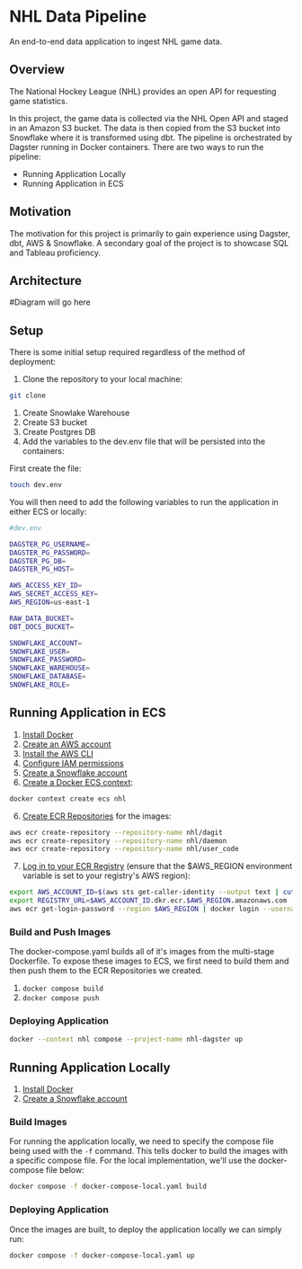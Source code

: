 # NHL Data Pipeline

An end-to-end data application to ingest NHL game data.

## Overview

The National Hockey League (NHL) provides an open API for requesting game statistics.

In this project, the game data is collected via the NHL Open API and staged in an Amazon S3 bucket. The data is then copied from the S3 bucket into Snowflake where it is transformed using dbt. The pipeline is orchestrated by Dagster running in Docker containers. There are two ways to run the pipeline: 
- Running Application Locally
- Running Application in ECS

## Motivation

The motivation for this project is primarily to gain experience using Dagster, dbt, AWS & Snowflake. A secondary goal of the project is to showcase SQL and Tableau proficiency. 

## Architecture
#Diagram will go here

## Setup
There is some initial setup required regardless of the method of deployment: 
1. Clone the repository to your local machine: 
```sh
git clone 
```
1. Create Snowlake Warehouse
2. Create S3 bucket
3. Create Postgres DB 
4. Add the variables to the dev.env file that will be persisted into the containers: 

First create the file: 
```sh
touch dev.env
```
You will then need to add the following variables to run the application in either ECS or locally: 

```sh
#dev.env

DAGSTER_PG_USERNAME=
DAGSTER_PG_PASSWORD=
DAGSTER_PG_DB=
DAGSTER_PG_HOST=

AWS_ACCESS_KEY_ID=
AWS_SECRET_ACCESS_KEY=
AWS_REGION=us-east-1

RAW_DATA_BUCKET=
DBT_DOCS_BUCKET=

SNOWFLAKE_ACCOUNT=
SNOWFLAKE_USER=
SNOWFLAKE_PASSWORD=
SNOWFLAKE_WAREHOUSE=
SNOWFLAKE_DATABASE=
SNOWFLAKE_ROLE=
```




## Running Application in ECS

1. [Install Docker](https://docs.docker.com/cloud/ecs-integration/#prerequisites)
2. [Create an AWS account](https://aws.amazon.com/premiumsupport/knowledge-center/create-and-activate-aws-account/)
3. [Install the AWS CLI](https://docs.aws.amazon.com/cli/latest/userguide/cli-chap-install.html)
4. [Configure IAM permissions](https://docs.docker.com/cloud/ecs-integration/#requirements)
5. [Create a Snowflake account](https://signup.snowflake.com/)
6. [Create a Docker ECS context](https://docs.docker.com/cloud/ecs-integration/#create-aws-context):
  ```sh
docker context create ecs nhl
  ```
6. [Create ECR Repositories](https://docs.aws.amazon.com/cli/latest/reference/ecr/create-repository.html) for the images:
  ```sh
  aws ecr create-repository --repository-name nhl/dagit
  aws ecr create-repository --repository-name nhl/daemon
  aws ecr create-repository --repository-name nhl/user_code
  ```
7. [Log in to your ECR Registry](https://docs.aws.amazon.com/AmazonECR/latest/userguide/getting-started-cli.html) (ensure that the $AWS_REGION environment variable is set to your registry's AWS region):
  ```sh
  export AWS_ACCOUNT_ID=$(aws sts get-caller-identity --output text | cut -f1)
  export REGISTRY_URL=$AWS_ACCOUNT_ID.dkr.ecr.$AWS_REGION.amazonaws.com
  aws ecr get-login-password --region $AWS_REGION | docker login --username AWS --password-stdin $REGISTRY_URL
  ```

### Build and Push Images

The docker-compose.yaml builds all of it's images from the multi-stage Dockerfile. To expose these images to ECS, we first need to build them and then push them to the ECR Repositories we created. 

1. `docker compose build`
2. `docker compose push`


### Deploying Application 

```sh
docker --context nhl compose --project-name nhl-dagster up
```

## Running Application Locally 
1. [Install Docker](https://docs.docker.com/cloud/ecs-integration/#prerequisites)
2. [Create a Snowflake account](https://signup.snowflake.com/)

### Build Images

For running the application locally, we need to specify the compose file being used with the ```-f``` command. This tells docker to build the images with a specific compose file. For the local implementation, we'll use the docker-compose file below: 
```sh
docker compose -f docker-compose-local.yaml build 
```

### Deploying Application 
Once the images are built, to deploy the application locally we can simply run: 
```sh
docker compose -f docker-compose-local.yaml up
```
